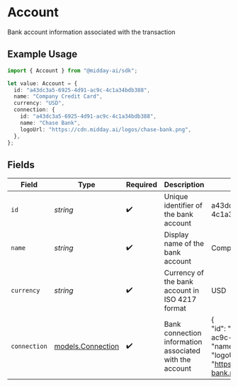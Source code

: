 # Account

Bank account information associated with the transaction

## Example Usage

```typescript
import { Account } from "@midday-ai/sdk";

let value: Account = {
  id: "a43dc3a5-6925-4d91-ac9c-4c1a34bdb388",
  name: "Company Credit Card",
  currency: "USD",
  connection: {
    id: "a43dc3a5-6925-4d91-ac9c-4c1a34bdb388",
    name: "Chase Bank",
    logoUrl: "https://cdn.midday.ai/logos/chase-bank.png",
  },
};
```

## Fields

| Field                                                                                                                           | Type                                                                                                                            | Required                                                                                                                        | Description                                                                                                                     | Example                                                                                                                         |
| ------------------------------------------------------------------------------------------------------------------------------- | ------------------------------------------------------------------------------------------------------------------------------- | ------------------------------------------------------------------------------------------------------------------------------- | ------------------------------------------------------------------------------------------------------------------------------- | ------------------------------------------------------------------------------------------------------------------------------- |
| `id`                                                                                                                            | *string*                                                                                                                        | :heavy_check_mark:                                                                                                              | Unique identifier of the bank account                                                                                           | a43dc3a5-6925-4d91-ac9c-4c1a34bdb388                                                                                            |
| `name`                                                                                                                          | *string*                                                                                                                        | :heavy_check_mark:                                                                                                              | Display name of the bank account                                                                                                | Company Credit Card                                                                                                             |
| `currency`                                                                                                                      | *string*                                                                                                                        | :heavy_check_mark:                                                                                                              | Currency of the bank account in ISO 4217 format                                                                                 | USD                                                                                                                             |
| `connection`                                                                                                                    | [models.Connection](../models/connection.md)                                                                                    | :heavy_check_mark:                                                                                                              | Bank connection information associated with the account                                                                         | {<br/>"id": "a43dc3a5-6925-4d91-ac9c-4c1a34bdb388",<br/>"name": "Chase Bank",<br/>"logoUrl": "https://cdn.midday.ai/logos/chase-bank.png"<br/>} |